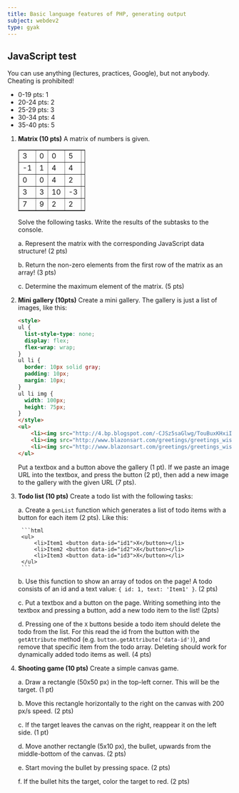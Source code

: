 ```yaml
---
title: Basic language features of PHP, generating output
subject: webdev2
type: gyak
---
```


## JavaScript test

You can use anything (lectures, practices, Google), but not anybody. Cheating is prohibited!

- 0-19 pts: 1
- 20-24 pts: 2
- 25-29 pts: 3
- 30-34 pts: 4
- 35-40 pts: 5

1. **Matrix (10 pts)** A matrix of numbers is given. 

    <table border="1" style="border-collapse: collapse; width: 150px">
        <tr><td>3</td><td>0</td><td>0</td><td>5</td><td>0</td></tr>
        <tr><td>-1</td><td>1</td><td>4</td><td>4</td><td>0</td></tr>
        <tr><td>0</td><td>0</td><td>4</td><td>2</td><td>-2</td></tr>
        <tr><td>3</td><td>3</td><td>10</td><td>-3</td><td>1</td></tr>
        <tr><td>7</td><td>9</td><td>2</td><td>2</td><td>9</td></tr>
    </table>

    Solve the following tasks. Write the results of the subtasks to the console.

    a. Represent the matrix with the corresponding JavaScript data structure! (2 pts)

    b. Return the non-zero elements from the first row of the matrix as an array! (3 pts)

    c. Determine the maximum element of the matrix. (5 pts)

2. **Mini gallery (10pts)** Create a mini gallery. The gallery is just a list of images, like this:
    
    ```html
    <style>
    ul {
      list-style-type: none;
      display: flex;
      flex-wrap: wrap;
    }
    ul li {
      border: 10px solid gray;
      padding: 10px;
      margin: 10px;
    }
    ul li img {
      width: 100px;
      height: 75px;
    }
    </style>
    <ul>
        <li><img src="http://4.bp.blogspot.com/-CJSz5saGlwg/TouBuxKHxiI/AAAAAAAAAes/_Do-jefaIzw/s320/nature+scenery-2.jpg"></li>
        <li><img src="http://www.blazonsart.com/greetings/greetings_wishes/nature/nature-36.jpg"></li>
        <li><img src="http://www.blazonsart.com/greetings/greetings_wishes/nature/xnature-40.jpg.pagespeed.ic.d6cYT5T0Az.webp"></li>
    </ul>
    ```

    Put a textbox and a button above the gallery (1 pt). If we paste an image URL into the textbox, and press the button (2 pt), then add a new image to the gallery with the given URL (7 pts).

3. **Todo list (10 pts)** Create a todo list with the following tasks:

    a. Create a `genList` function which generates a list of todo items with a button for each item (2 pts). Like this:

        ```html
        <ul>
            <li>Item1 <button data-id="id1">X</button></li>
            <li>Item2 <button data-id="id2">X</button></li>
            <li>Item3 <button data-id="id3">X</button></li>
        </ul>
        ```

    b. Use this function to show an array of todos on the page! A todo consists of an id and a text value: `{ id: 1, text: 'Item1' }`. (2 pts)

    c. Put a textbox and a button on the page. Writing something into the textbox and pressing a button, add a new todo item to the list! (2pts)

    d. Pressing one of the `X` buttons beside a todo item should delete the todo from the list. For this read the id from the button with the `getAttribute` method (e.g. `button.getAttribute('data-id')`), and remove that specific item from the todo array. Deleting should work for dynamically added todo items as well. (4 pts)

4. **Shooting game (10 pts)** Create a simple canvas game.

    a. Draw a rectangle (50x50 px) in the top-left corner. This will be the target. (1 pt)

    b. Move this rectangle horizontally to the right on the canvas with 200 px/s speed. (2 pts)

    c. If the target leaves the canvas on the right, reappear it on the left side. (1 pt)

    d. Move another rectangle (5x10 px), the bullet, upwards from the middle-bottom of the canvas. (2 pts)

    e. Start moving the bullet by pressing space. (2 pts)

    f. If the bullet hits the target, color the target to red. (2 pts)

